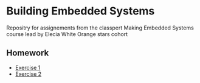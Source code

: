 # Building Embedded Systems

Repositry for assignements from the classpert Making Embedded Systems course lead by Elecia White
Orange stars cohort 

## Homework
- [Exercise 1]( https://github.com/error404notfound/making-embedded-systems-homework/blob/main/homework_week_1/README.md )
- [Exercise 2](https://github.com/error404notfound/making-embedded-systems-homework/blob/main/homework_week_2/README.md )

